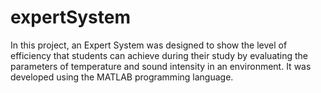 # expertSystem
In this project, an Expert System was designed to show the level of efficiency that students can achieve 
during their study by evaluating the parameters of temperature and sound intensity in an environment. 
It was developed using the MATLAB programming language.
